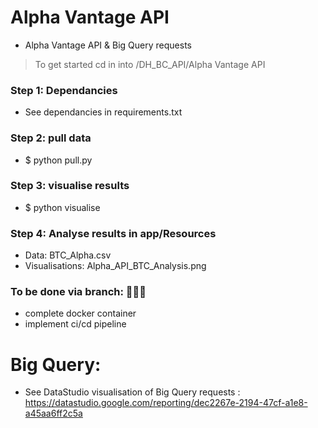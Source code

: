 # Alpha Vantage API 

- Alpha Vantage API & Big Query requests
> To get started cd in into /DH_BC_API/Alpha Vantage API

### Step 1: Dependancies
- See dependancies in requirements.txt

### Step 2: pull data
- $ python pull.py

### Step 3: visualise results
- $ python visualise

### Step 4: Analyse results in app/Resources
- Data: BTC_Alpha.csv
- Visualisations: Alpha_API_BTC_Analysis.png

### **To be done via branch:** 🔨🔨🔨
- complete docker container
- implement ci/cd pipeline

# Big Query:
- See DataStudio visualisation of Big Query requests : https://datastudio.google.com/reporting/dec2267e-2194-47cf-a1e8-a45aa6ff2c5a

 

